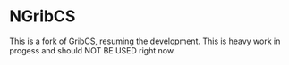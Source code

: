 # NGribCS
This is a fork of GribCS, resuming the development. This is heavy work in progess and should NOT BE USED right now.
